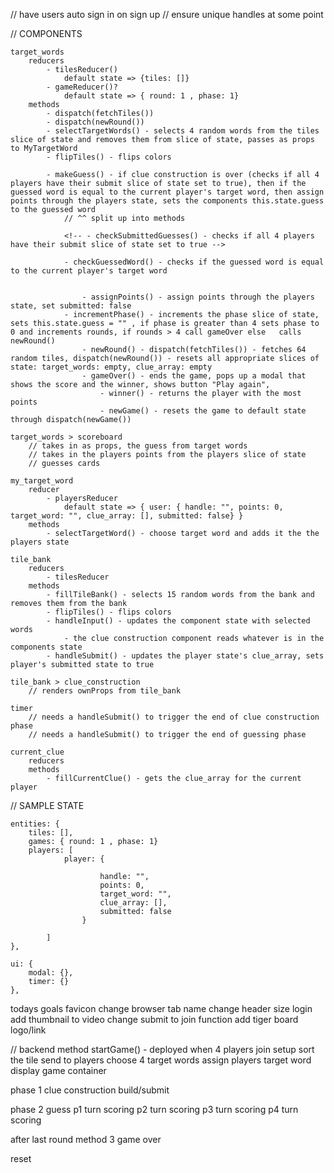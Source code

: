 // have users auto sign in on sign up
// ensure unique handles at some point


// COMPONENTS 

    target_words
        reducers
            - tilesReducer()
                default state => {tiles: []}
            - gameReducer()?
                default state => { round: 1 , phase: 1}
        methods
            - dispatch(fetchTiles())
            - dispatch(newRound())
            - selectTargetWords() - selects 4 random words from the tiles slice of state and removes them from slice of state, passes as props to MyTargetWord
            - flipTiles() - flips colors

            - makeGuess() - if clue construction is over (checks if all 4 players have their submit slice of state set to true), then if the guessed word is equal to the current player's target word, then assign points through the players state, sets the components this.state.guess to the guessed word
                // ^^ split up into methods

                <!-- - checkSubmittedGuesses() - checks if all 4 players have their submit slice of state set to true -->

                - checkGuessedWord() - checks if the guessed word is equal to the current player's target word


                    - assignPoints() - assign points through the players state, set submitted: false
                - incrementPhase() - increments the phase slice of state, sets this.state.guess = "" , if phase is greater than 4 sets phase to 0 and increments rounds, if rounds > 4 call gameOver else   calls newRound()
                    - newRound() - dispatch(fetchTiles()) - fetches 64 random tiles, dispatch(newRound()) - resets all appropriate slices of state: target_words: empty, clue_array: empty
                    - gameOver() - ends the game, pops up a modal that shows the score and the winner, shows button "Play again", 
                        - winner() - returns the player with the most points
                        - newGame() - resets the game to default state through dispatch(newGame())

    target_words > scoreboard
        // takes in as props, the guess from target words
        // takes in the players points from the players slice of state
        // guesses cards

    my_target_word        
        reducer 
            - playersReducer
                default state => { user: { handle: "", points: 0, target_word: "", clue_array: [], submitted: false} }
        methods
            - selectTargetWord() - choose target word and adds it the the players state
            
    tile_bank
        reducers
            - tilesReducer  
        methods
            - fillTileBank() - selects 15 random words from the bank and removes them from the bank
            - flipTiles() - flips colors
            - handleInput() - updates the component state with selected words
                - the clue construction component reads whatever is in the components state
            - handleSubmit() - updates the player state's clue_array, sets player's submitted state to true

    tile_bank > clue_construction
        // renders ownProps from tile_bank

    timer
        // needs a handleSubmit() to trigger the end of clue construction phase
        // needs a handleSubmit() to trigger the end of guessing phase

    current_clue
        reducers
        methods
            - fillCurrentClue() - gets the clue_array for the current player


// SAMPLE STATE

    entities: {
        tiles: [],
        games: { round: 1 , phase: 1}
        players: [
                player: { 

                        handle: "", 
                        points: 0, 
                        target_word: "", 
                        clue_array: [], 
                        submitted: false
                    } 
                        
            ]
    }, 
    
    ui: {
        modal: {}, 
        timer: {}
    }, 






todays goals
favicon
change browser tab name
change header size login
add thumbnail to video
change submit to join function
add tiger board logo/link



//
backend method startGame() - deployed when 4 players join 
    setup
        sort the tile
        send to players
        choose 4 target words
        assign players target word
    display game container

phase 1 clue construction
    build/submit

phase 2 guess 
    p1 turn
        scoring
    p2 turn
        scoring
    p3 turn
        scoring 
    p4 turn
        scoring

after last round method 3 game over 

reset